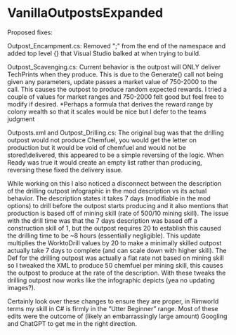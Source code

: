 # VanillaOutpostsExpanded
Proposed fixes:  

Outpost_Encampment.cs:
Removed ";" from the end of the namespace and added top level {} that Visual Studio balked at when trying to build.

Outpost_Scavenging.cs:
Current behavior is the outpost will ONLY deliver TechPrints when they produce.  This is due to the Generate() call not being given any parameters, update passes a market value of 750-2000 to the call.  This causes the outpost to produce random expected rewards.  I tried a couple of values for market ranges and 750-2000 felt good but feel free to modify if desired.  *Perhaps a formula that derives the reward range by colony wealth so that it scales would be nice but I defer to the teams judgment

Outposts.xml and Outpost_Drilling.cs:
The original bug was that the drilling outpost would not produce Chemfuel, you would get the letter on production but it would be void of chemfuel and would not be stored\delivered, this appeared to be a simple reversing of the logic.  When Ready was true it would create an empty list rather than producing, reversing these fixed the delivery issue.  

While working on this I also noticed a disconnect between the description of the drilling outpost infographic in the mod description vs its actual behavior.  The description states it takes 7 days (modifiable in the mod options) to drill before the outpost starts producing and it also mentions that production is based off of mining skill (rate of 500/10 mining skill).  The issue with the drill time was that the 7 days description was based off a construction skill of 1, but the outpost requires 20 to establish this caused the drilling time to be ~8 hours (essentially negligible).  This update multiplies the WorktoDrill values by 20 to make a minimally skilled outpost actually take 7 days to complete (and can scale down with higher skill). The Def for the drilling outpost was actually a flat rate not based on mining skill so I tweaked the XML to produce 50 chemfuel per mining skill, this causes the outpost to produce at the rate of the description.  With these tweaks the drilling outpost now works like the infographic depicts (yea no updating images?).  

Certainly look over these changes to ensure they are proper, in Rimworld terms my skill in C# is firmly in the “Utter Beginner” range.  Most of these edits were the outcome of (likely an embarrassingly large amount) Googling and ChatGPT to get me in the right direction.  
